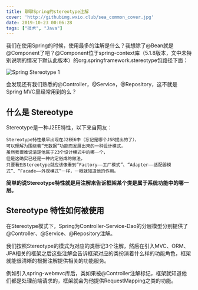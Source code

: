 ```yaml
---
title: 聊聊Spring的stereotype注解
cover: 'http://githubimg.wxio.club/sea_common_cover.jpg'
date: 2019-10-23 00:06:28
tags: ["技术", "Java"]
---
```

我们在使用Spring的时候，使用最多的注解是什么？我想除了@Bean就是@Component了吧？@Component位于spring-context库（5.1.8版本，文中未特别说明的情况下默认此版本）的org.springframework.stereotype包路径下面：

![Spring Stereotype 1](http://githubimg.wxio.club/spring-stereotype-1.jpg)

会发现还有我们熟悉的@Controller，@Service，@Repository，这不就是Spring MVC里经常用到的么？

## 什么是 Stereotype

Stereotype是一种J2EE特性，以下来自网友：

```
Stereotype特性最早出现在J2EE6中（忘记是哪个JSR提出的了），
可以理解为围绕着“元数据”功能而发展出来的一种设计模式，
虽然我很难说清楚他属于23个设计模式中的哪一个，
但是这确实已经是一种约定俗成的做法，
只要看到Stereotype就应该像看到“Factory——工厂模式”、“Adapter——适配器模式”、“Facade——外观模式”一样，一眼就知道他的作用。
```

**简单的说Stereotype特性就是用注解来告诉框架某个类是属于系统功能中的哪一层。**

## Stereotype 特性如何被使用

在Stereotype模式下，Spring为Controller-Service-Dao的分层模型分别提供了@Controller、@Service、@Repository注解。

我们按照Stereotype的模式为对应的类标记3个注解，然后在引入MVC、ORM、JPA相关的框架之后这些注解会告诉框架对应的类扮演着什么样的功能角色，框架就能很清晰的根据注解提供相关的功能服务。

例如引入spring-webmvc库后，类如果被@Controller注解标记，框架就知道他们都是处理前端请求的，框架就会为他提供RequestMapping之类的功能。

